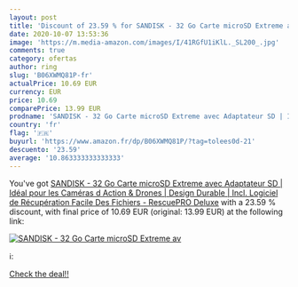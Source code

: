 ```yaml
---
layout: post
title: 'Discount of 23.59 % for SANDISK - 32 Go Carte microSD Extreme av'
date: 2020-10-07 13:53:36
image: 'https://m.media-amazon.com/images/I/41RGfU1iKlL._SL200_.jpg'
comments: true
category: ofertas
author: ring
slug: 'B06XWMQ81P-fr'
actualPrice: 10.69 EUR
currency: EUR
price: 10.69
comparePrice: 13.99 EUR
prodname: 'SANDISK - 32 Go Carte microSD Extreme avec Adaptateur SD | Idéal pour les Caméras d Action & Drones | Design Durable | Incl. Logiciel de Récupération Facile Des Fichiers - RescuePRO Deluxe'
country: 'fr'
flag: '🇫🇷'
buyurl: 'https://www.amazon.fr/dp/B06XWMQ81P/?tag=tolees0d-21'
descuento: '23.59'
average: '10.863333333333333'
---
```


You've got [SANDISK - 32 Go Carte microSD Extreme avec Adaptateur SD | Idéal pour les Caméras d Action & Drones | Design Durable | Incl. Logiciel de Récupération Facile Des Fichiers - RescuePRO Deluxe](https://www.amazon.fr/dp/B06XWMQ81P/?tag=tolees0d-21) with a  23.59 % discount, with final price of 10.69 EUR (original: 13.99 EUR) at the following link:

[![SANDISK - 32 Go Carte microSD Extreme av](https://m.media-amazon.com/images/I/41RGfU1iKlL._SL200_.jpg)](https://www.amazon.fr/dp/B06XWMQ81P/?tag=tolees0d-21)

ℹ️:


[Check the deal!!](https://www.amazon.fr/dp/B06XWMQ81P/?tag=tolees0d-21)
